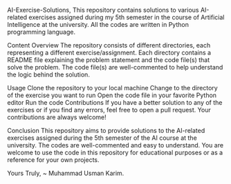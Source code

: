AI-Exercise-Solutions,
This repository contains solutions to various AI-related exercises assigned during my 5th semester in the course of Artificial Intelligence at the university. All the codes are written in Python programming language.

Content Overview
The repository consists of different directories, each representing a different exercise/assignment. Each directory contains a README file explaining the problem statement and the code file(s) that solve the problem. The code file(s) are well-commented to help understand the logic behind the solution.

Usage
Clone the repository to your local machine
Change to the directory of the exercise you want to run
Open the code file in your favorite Python editor
Run the code
Contributions
If you have a better solution to any of the exercises or if you find any errors, feel free to open a pull request. Your contributions are always welcome!

Conclusion
This repository aims to provide solutions to the AI-related exercises assigned during the 5th semester of the AI course at the university. The codes are well-commented and easy to understand. You are welcome to use the code in this repository for educational purposes or as a reference for your own projects.

Yours Truly,
~ Muhammad Usman Karim.
